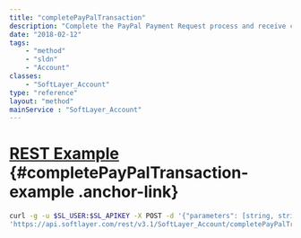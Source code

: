 ```yaml
---
title: "completePayPalTransaction"
description: "Complete the PayPal Payment Request process and receive confirmation message. During the process of submitting a PayPal payment request, the customer is redirected to PayPal to confirm the request.  Once confirmed, PayPal returns the customer to SoftLayer where an attempt is made to finalize the transaction.  A status message regarding the attempt is returned to the calling function. "
date: "2018-02-12"
tags:
    - "method"
    - "sldn"
    - "Account"
classes:
    - "SoftLayer_Account"
type: "reference"
layout: "method"
mainService : "SoftLayer_Account"
---
```


# [REST Example](#completePayPalTransaction-example) <a href="/article/rest/"><i class="fas fa-question"></i></a> {#completePayPalTransaction-example .anchor-link} 
```bash
curl -g -u $SL_USER:$SL_APIKEY -X POST -d '{"parameters": [string, string]}' \
'https://api.softlayer.com/rest/v3.1/SoftLayer_Account/completePayPalTransaction'
```
